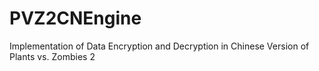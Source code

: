 # PVZ2CNEngine
Implementation of Data Encryption and Decryption in Chinese Version of Plants vs. Zombies 2
